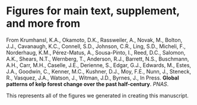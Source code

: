 # Figures for main text, supplement, and more from

From Krumhansl, K.A., Okamoto, D.K., Rassweiler, A., Novak, M., Bolton, J.J., Cavanaugh, K.C., Connell, S.D., Johnson, C.R., Ling, S.D., Micheli, F., Norderhaug, K.M., Pérez-Matus, A., Sousa-Pinto, I., Reed, D.C., Salomon, A.K., Shears, N.T., Wernberg, T., Anderson, R.J., Barrett, N.S., Buschmann, A.H., Carr, M.H., Caselle, J.E., Derienne, S., Edgar, G.J., Edwards, M., Estes, J.A., Goodwin, C., Kenner, M.C., Kushner, D.J., Moy, F.E., Nunn, J., Steneck, R., Vasquez, J.A., Watson, J., Witman, J.D., Byrnes, J., In Press. **Global patterns of kelp forest change over the past half-century**. *PNAS*.


This represents all of the figures we generated in creating this manuscript.
